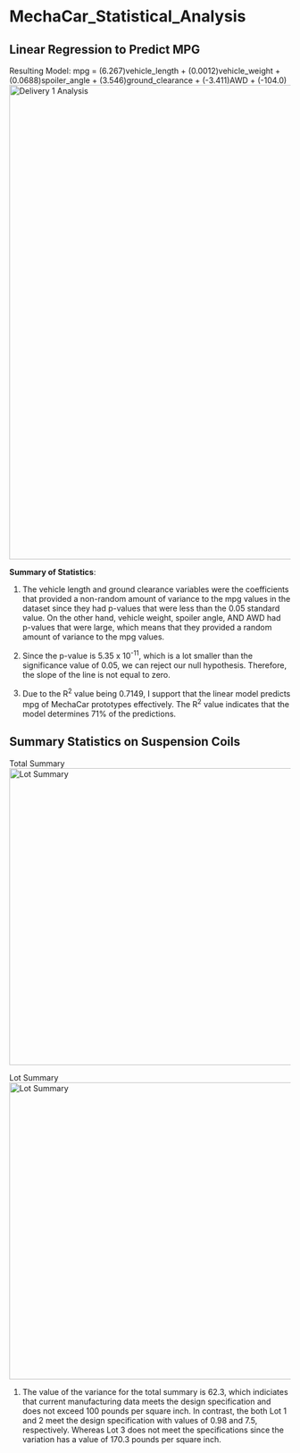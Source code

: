 # MechaCar_Statistical_Analysis

## Linear Regression to Predict MPG
Resulting Model: mpg = (6.267)vehicle_length + (0.0012)vehicle_weight + (0.0688)spoiler_angle + (3.546)ground_clearance + (-3.411)AWD + (-104.0)
<img width="850" alt="Delivery 1 Analysis" src="https://user-images.githubusercontent.com/88624677/146800278-791f30d6-0dbf-4cd4-8a9b-4d68b120df22.png">

**Summary of Statistics**:

1. The vehicle length and ground clearance variables were the coefficients that provided a non-random amount of variance to the mpg values in the dataset since they had p-values that were less than the 0.05 standard value. On the other hand, vehicle weight, spoiler angle, AND AWD had p-values that were large, which means that they provided a random amount of variance to the mpg values.

2. Since the p-value is 5.35 x 10<sup>-11</sup>, which is a lot smaller than the significance value of 0.05, we can reject our null hypothesis. Therefore, the slope of the line is not equal to zero.

3. Due to the R<sup>2</sup> value being 0.7149, I support that the linear model predicts mpg of MechaCar prototypes effectively. The R<sup>2</sup> value indicates that the model determines 71% of the predictions.

## Summary Statistics on Suspension Coils

Total Summary
<img width="532" alt="Lot Summary" src="https://user-images.githubusercontent.com/88624677/146832910-ea74dfd1-be09-4647-83f2-a2281808f3c9.png">

Lot Summary
<img width="532" alt="Lot Summary" src="https://user-images.githubusercontent.com/88624677/146832933-25bc7d20-1c20-4fe3-850d-64785e7bdeb5.png">

1. The value of the variance for the total summary is 62.3, which indiciates that current manufacturing data meets the design specification and does not exceed 100 pounds per square inch. In contrast, the both Lot 1 and 2 meet the design specification with values of 0.98 and 7.5, respectively. Whereas Lot 3 does not meet the specifications since the variation has a value of 170.3 pounds per square inch.
